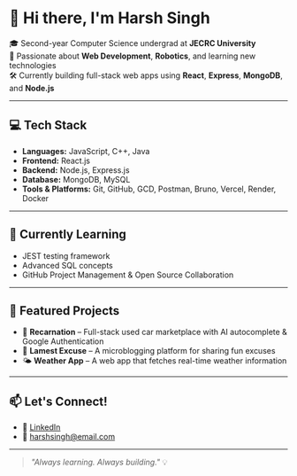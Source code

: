 # 👋 Hi there, I'm Harsh Singh

🎓 Second-year Computer Science undergrad at **JECRC University**  
🚀 Passionate about **Web Development**, **Robotics**, and learning new technologies  
🛠️ Currently building full-stack web apps using **React**, **Express**, **MongoDB**, and **Node.js**

---

## 💻 Tech Stack
- **Languages:** JavaScript, C++, Java  
- **Frontend:** React.js  
- **Backend:** Node.js, Express.js  
- **Database:** MongoDB, MySQL  
- **Tools & Platforms:** Git, GitHub, GCD, Postman, Bruno, Vercel, Render, Docker

---

## 🌱 Currently Learning
- JEST testing framework  
- Advanced SQL concepts  
- GitHub Project Management & Open Source Collaboration

---

## 📌 Featured Projects
- 🔧 **Recarnation** – Full-stack used car marketplace with AI autocomplete & Google Authentication  
- 📝 **Lamest Excuse** – A microblogging platform for sharing fun excuses  
- 🌤️ **Weather App** – A web app that fetches real-time weather information

---

## 📫 Let's Connect!
- 💼 [LinkedIn](https://www.linkedin.com/in/harsh-singh-1b3870253/) <!-- Replace with your real link -->
- 📧 harshsingh@email.com <!-- Replace with your actual email -->

---

> _"Always learning. Always building."_ 💡
